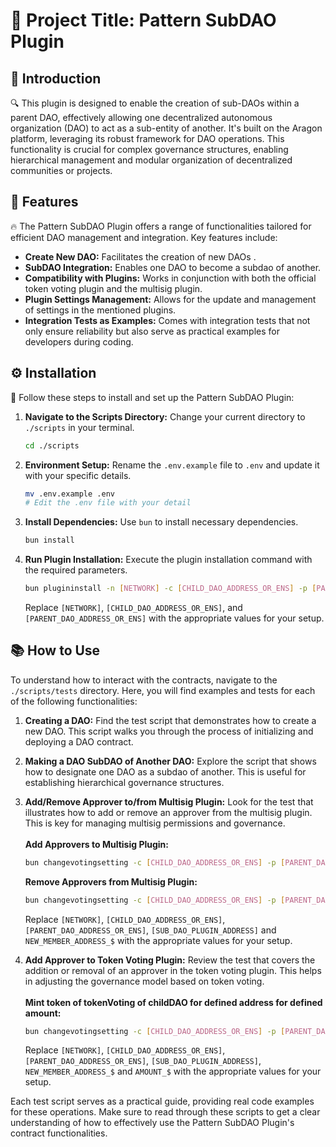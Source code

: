 # 🌟 Project Title: Pattern SubDAO Plugin

## 📜 Introduction
🔍 This plugin is designed to enable the creation of sub-DAOs within a parent DAO, effectively allowing one decentralized autonomous organization (DAO) to act as a sub-entity of another. It's built on the Aragon platform, leveraging its robust framework for DAO operations. This functionality is crucial for complex governance structures, enabling hierarchical management and modular organization of decentralized communities or projects.


## 🚀 Features
🔥 The Pattern SubDAO Plugin offers a range of functionalities tailored for efficient DAO management and integration. Key features include:
- **Create New DAO:** Facilitates the creation of new DAOs .
- **SubDAO Integration:** Enables one DAO to become a subdao of another.
- **Compatibility with Plugins:** Works in conjunction with both the official token voting plugin and the multisig plugin.
- **Plugin Settings Management:** Allows for the update and management of settings in the mentioned plugins.
- **Integration Tests as Examples:** Comes with integration tests that not only ensure reliability but also serve as practical examples for developers during coding.

## ⚙️ Installation
👣 Follow these steps to install and set up the Pattern SubDAO Plugin:

1. **Navigate to the Scripts Directory:**
   Change your current directory to `./scripts` in your terminal.
   ```bash
   cd ./scripts
   ```
2. **Environment Setup:**
   Rename the `.env.example` file to `.env` and update it with your specific details.
   ```bash
   mv .env.example .env
   # Edit the .env file with your detail
   ```
3. **Install Dependencies:**
   Use `bun` to install necessary dependencies.
   ```bash
   bun install
   ```
4. **Run Plugin Installation:**
   Execute the plugin installation command with the required parameters.
   ```bash
   bun plugininstall -n [NETWORK] -c [CHILD_DAO_ADDRESS_OR_ENS] -p [PARENT_DAO_ADDRESS_OR_ENS]
   ```
   Replace `[NETWORK]`, `[CHILD_DAO_ADDRESS_OR_ENS]`, and `[PARENT_DAO_ADDRESS_OR_ENS]` with the appropriate values for your setup.

## 📚 How to Use 
To understand how to interact with the contracts, navigate to the `./scripts/tests` directory. Here, you will find examples and tests for each of the following functionalities:

1. **Creating a DAO:**
   Find the test script that demonstrates how to create a new DAO. This script walks you through the process of initializing and deploying a DAO contract.

2. **Making a DAO SubDAO of Another DAO:**
   Explore the script that shows how to designate one DAO as a subdao of another. This is useful for establishing hierarchical governance structures.

3. **Add/Remove Approver to/from Multisig Plugin:**
   Look for the test that illustrates how to add or remove an approver from the multisig plugin. This is key for managing multisig permissions and governance.
   **<br /><br />Add Approvers to Multisig Plugin:**
    ```bash
   bun changevotingsetting -c [CHILD_DAO_ADDRESS_OR_ENS] -p [PARENT_DAO_ADDRESS_OR_ENS] -n [NETWORK] -s [SUB_DAO_PLUGIN_ADDRESS] -f multisigAddAddresses '["NEW_MEMBER_ADDRESS_1","NEW_MEMBER_ADDRESS_2,...]'
   ```
   **Remove Approvers from Multisig Plugin:**
   ```bash
   bun changevotingsetting -c [CHILD_DAO_ADDRESS_OR_ENS] -p [PARENT_DAO_ADDRESS_OR_ENS] -n [NETWORK] -s [SUB_DAO_PLUGIN_ADDRESS] -f multisigRemoveAddresses '["NEW_MEMBER_ADDRESS_1","NEW_MEMBER_ADDRESS_2,...]'
   ```
   Replace `[NETWORK]`, `[CHILD_DAO_ADDRESS_OR_ENS]`, `[PARENT_DAO_ADDRESS_OR_ENS]`, `[SUB_DAO_PLUGIN_ADDRESS]` and `NEW_MEMBER_ADDRESS_$` with the appropriate values for your setup.

4. **Add Approver to Token Voting Plugin:**
   Review the test that covers the addition or removal of an approver in the token voting plugin. This helps in adjusting the governance model based on token voting.
   **<br /><br />Mint token of tokenVoting of childDAO for defined address for defined amount:**
    ```bash
   bun changevotingsetting -c [CHILD_DAO_ADDRESS_OR_ENS] -p [PARENT_DAO_ADDRESS_OR_ENS] -n [NETWORK] -s [SUB_DAO_PLUGIN_ADDRESS] -f tokenVotingIncreaseAddressVotingPower '["NEW_MEMBER_ADDRESS_1","NEW_MEMBER_ADDRESS_2,...]' "[AMOUNT_1, AMOUNT_2,...]"
   ```
   Replace `[NETWORK]`, `[CHILD_DAO_ADDRESS_OR_ENS]`, `[PARENT_DAO_ADDRESS_OR_ENS]`, `[SUB_DAO_PLUGIN_ADDRESS]`, `NEW_MEMBER_ADDRESS_$` and `AMOUNT_$` with the appropriate values for your setup.

Each test script serves as a practical guide, providing real code examples for these operations. Make sure to read through these scripts to get a clear understanding of how to effectively use the Pattern SubDAO Plugin's contract functionalities.

